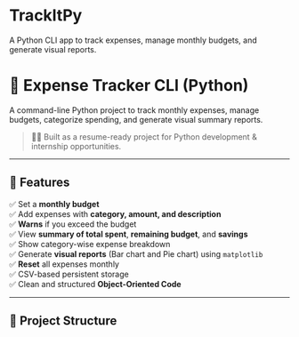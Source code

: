 # TrackItPy
A Python CLI app to track expenses, manage monthly budgets, and generate visual reports.
# 💸 Expense Tracker CLI (Python)

A command-line Python project to track monthly expenses, manage budgets, categorize spending, and generate visual summary reports.

> 🧑‍💻 Built as a resume-ready project for Python development & internship opportunities.

---

## 🔧 Features

✅ Set a **monthly budget**  
✅ Add expenses with **category, amount, and description**  
✅ **Warns** if you exceed the budget  
✅ View **summary of total spent**, **remaining budget**, and **savings**  
✅ Show category-wise expense breakdown  
✅ Generate **visual reports** (Bar chart and Pie chart) using `matplotlib`  
✅ **Reset** all expenses monthly  
✅ CSV-based persistent storage  
✅ Clean and structured **Object-Oriented Code**

---

## 📁 Project Structure

